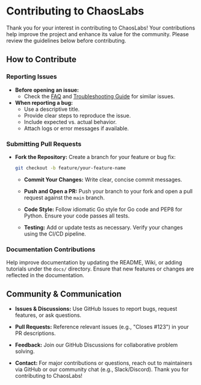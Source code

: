 # Contributing to ChaosLabs

Thank you for your interest in contributing to ChaosLabs! Your contributions help improve the project and enhance its value for the community. Please review the guidelines below before contributing.

## How to Contribute

### Reporting Issues

- **Before opening an issue:**  
  - Check the [FAQ](README.md#faq) and [Troubleshooting Guide](docs/TROUBLESHOOTING.md) for similar issues.
- **When reporting a bug:**  
  - Use a descriptive title.
  - Provide clear steps to reproduce the issue.
  - Include expected vs. actual behavior.
  - Attach logs or error messages if available.

### Submitting Pull Requests

- **Fork the Repository:**
Create a branch for your feature or bug fix:
  ```bash
  git checkout -b feature/your-feature-name
  ```
  - **Commit Your Changes:**
Write clear, concise commit messages.

  - **Push and Open a PR:**
Push your branch to your fork and open a pull request against the `main` branch.

  - **Code Style:**
Follow idiomatic Go style for Go code and PEP8 for Python.
Ensure your code passes all tests.

  - **Testing:**
Add or update tests as necessary.
Verify your changes using the CI/CD pipeline.

### Documentation Contributions
Help improve documentation by updating the README, Wiki, or adding tutorials under the `docs/` directory.
Ensure that new features or changes are reflected in the documentation.

## Community & Communication
  - **Issues & Discussions:**
Use GitHub Issues to report bugs, request features, or ask questions.

  - **Pull Requests:**
Reference relevant issues (e.g., "Closes #123") in your PR descriptions.

  - **Feedback:**
Join our GitHub Discussions for collaborative problem solving.

  - **Contact:**
For major contributions or questions, reach out to maintainers via GitHub or our community chat (e.g., Slack/Discord).
Thank you for contributing to ChaosLabs!
